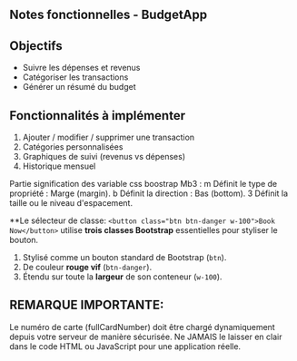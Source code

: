 ## Notes fonctionnelles - BudgetApp

## Objectifs
- Suivre les dépenses et revenus
- Catégoriser les transactions
- Générer un résumé du budget

## Fonctionnalités à implémenter
1. Ajouter / modifier / supprimer une transaction
2. Catégories personnalisées
3. Graphiques de suivi (revenus vs dépenses)
4. Historique mensuel

Partie signification des variable css boostrap
Mb3 : 
m	Définit le type de propriété : Marge (margin).
b	Définit la direction : Bas (bottom).
3	Définit la taille ou le niveau d'espacement.

**Le sélecteur de classe: `<button class="btn btn-danger w-100">Book Now</button>` utilise **trois classes Bootstrap** essentielles pour styliser le bouton.
1.  Stylisé comme un bouton standard de Bootstrap (`btn`).
2.  De couleur **rouge vif** (`btn-danger`).
3.  Étendu sur toute la **largeur** de son conteneur (`w-100`).

## REMARQUE IMPORTANTE:
 Le numéro de carte (fullCardNumber) doit être chargé dynamiquement 
 depuis votre serveur de manière sécurisée. Ne JAMAIS le laisser
 en clair dans le code HTML ou JavaScript pour une application réelle.
